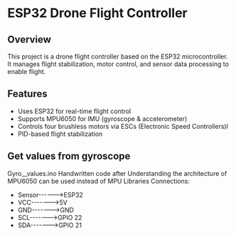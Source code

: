 # ESP32 Drone Flight Controller

## Overview
This project is a drone flight controller based on the ESP32 microcontroller. It manages flight stabilization, motor control, and sensor data processing to enable  flight.

## Features
- Uses ESP32 for real-time flight control
- Supports MPU6050 for IMU (gyroscope & accelerometer)
- Controls four brushless motors via ESCs (Electronic Speed Controllers)l
- PID-based flight stabilization


## Get values from gyroscope
Gyro__values.ino Handwritten code after Understanding the architecture of MPU6050 can be used instead of MPU Libraries
 Connections:
- Sensor------>ESP32
- VCC------->5V
- GND------->GND
- SCL------->GPIO 22
- SDA------->GPIO 21
